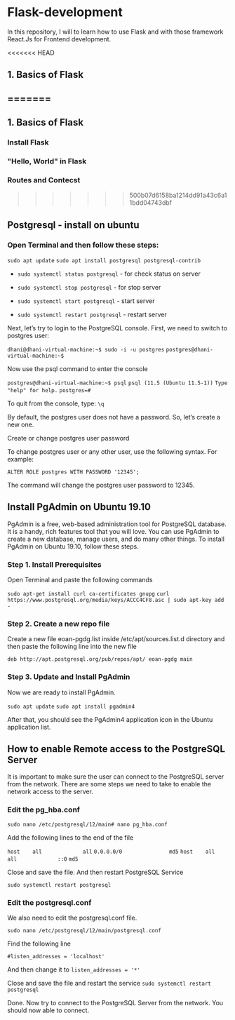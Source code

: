 # Flask-development
In this repository, I will to learn how to use Flask and with those framework React.Js for Frontend development.

<<<<<<< HEAD
## 1. Basics of Flask

=======
---
## 1. Basics of Flask 
### Install Flask
### "Hello, World" in Flask
### Routes and Contecst
>>>>>>> 500b07d6158ba1214dd91a43c6a11bdd04743dbf

## Postgresql - install on ubuntu

### Open Terminal and then follow these steps:
`sudo apt update`
`sudo apt install postgresql postgresql-contrib`

* `sudo systemctl status postgresql` - for check status on server
* `sudo systemctl stop postgresql` - for stop server
* `sudo systemctl start postgresql` - start server

* `sudo systemctl restart postgresql` - restart server


Next, let’s try to login to the PostgreSQL console.
First, we need to switch to postgres user:

`dhani@dhani-virtual-machine:~$ sudo -i -u postgres`
`postgres@dhani-virtual-machine:~$` 


Now use the psql command to enter the console

`postgres@dhani-virtual-machine:~$ psql`
`psql (11.5 (Ubuntu 11.5-1))`
`Type "help" for help.`
`postgres=# `

To quit from the console, type:
`\q`


By default, the postgres user does not have a password. So, let’s create a new one.

Create or change postgres user password

To change postgres user or any other user, use the following syntax. For example:

`ALTER ROLE postgres WITH PASSWORD '12345';`

The command will change the postgres user password to 12345.

## Install PgAdmin on Ubuntu 19.10
PgAdmin is a free, web-based administration tool for PostgreSQL database. It is a handy, rich features tool that you will love. You can use PgAdmin to create a new database, manage users, and do many other things. To install PgAdmin on Ubuntu 19.10, follow these steps.

### Step 1. Install Prerequisites
Open Terminal and paste the following commands

`sudo apt-get install curl ca-certificates gnupg`
`curl https://www.postgresql.org/media/keys/ACCC4CF8.asc | sudo apt-key add -`

### Step 2. Create a new repo file

Create a new file eoan-pgdg.list inside /etc/apt/sources.list.d directory and then paste the following line into the new file

`deb http://apt.postgresql.org/pub/repos/apt/ eoan-pgdg main`

### Step 3. Update and Install PgAdmin

Now we are ready to install PgAdmin.

`sudo apt update`
`sudo apt install pgadmin4`

After that, you should see the PgAdmin4 application icon in the Ubuntu application list.


## How to enable Remote access to the PostgreSQL Server
It is important to make sure the user can connect to the PostgreSQL server from the network. There are some steps we need to take to enable the network access to the server.

### Edit the pg_hba.conf

`sudo nano /etc/postgresql/12/main# nano pg_hba.conf`

Add the following lines to the end of the file

`host    all             all`
`0.0.0.0/0               md5`
`host    all             all             ::0`
`md5`

Close and save the file. And then restart PostgreSQL Service

`sudo systemctl restart postgresql`

### Edit the postgresql.conf

We also need to edit the postgresql.conf file.

`sudo nano /etc/postgresql/12/main/postgresql.conf`

Find the following line

`#listen_addresses = 'localhost'` 

And then change it to
`listen_addresses = '*'`

Close and save the file and restart the service
`sudo systemctl restart postgresql`

Done. Now try to connect to the PostgreSQL Server from the network. You should now able to connect.
